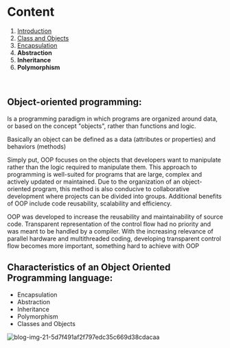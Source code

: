 # Content

1. [Introduction](#OOP)
2. [Class and Objects](https://github.com/GergesHany/object-oriented-programming-OOP-/tree/main/Objects%20and%20classes)    
3. [Encapsulation](https://github.com/GergesHany/object-oriented-programming-OOP-/tree/main/Encapsulation)  
4. **Abstraction**  
5. **Inheritance**  
6. **Polymorphism**
<br> 

## Object-oriented programming: <a name="OOP"></a>

Is a programming paradigm in which programs are organized around data, or based on the concept "objects", rather than functions and logic.

Basically an object can be defined as a data (attributes or properties) and behaviors (methods)

Simply put, OOP focuses on the objects that developers want to manipulate rather than the logic required to manipulate them. This approach to programming is well-suited for programs that are large, complex and actively updated or maintained. Due to the organization of an object-oriented program, this method is also conducive to collaborative development where projects can be divided into groups. Additional benefits of OOP include code reusability, scalability and efficiency.

OOP was developed to increase the reusability and maintainability of source code. Transparent representation of the control flow had no priority and was meant to be handled by a compiler. With the increasing relevance of parallel hardware and multithreaded coding, developing transparent control flow becomes more important, something hard to achieve with OOP

## Characteristics of an Object Oriented Programming language:
- Encapsulation
- Abstraction
- Inheritance
- Polymorphism
- Classes and Objects

![blog-img-21-5d7f491af2f797edc35c669d38cdacaa](https://user-images.githubusercontent.com/105644935/213039464-b24b0005-c74c-4985-9920-1422b78891a2.svg)

